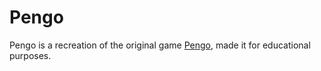 # Pengo
Pengo is a recreation of the original game [Pengo](https://www.youtube.com/watch?v=3PKho02oEz0), made it for educational purposes.

